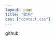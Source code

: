 ```yaml
---
layout: page
title: "联系"
css: ["contact.css"]
---
```

<div class="col s12">
  <div class="icontain">
    <a src="{{site.contact_url}}">github</iframe>
  </div>
</div>